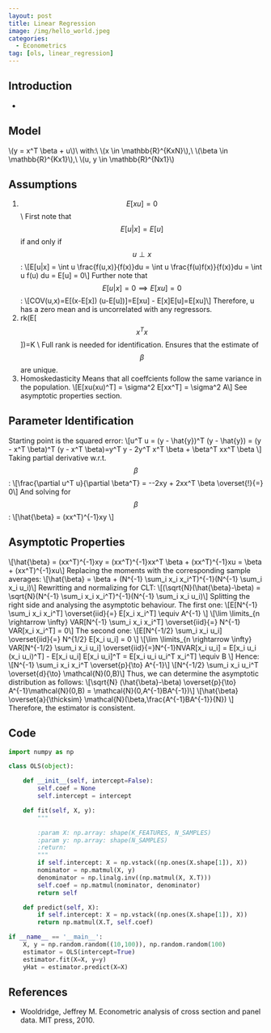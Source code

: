 ```yaml
---
layout: post
title: Linear Regression
image: /img/hello_world.jpeg
categories:
  - Econometrics
tag: [ols, linear_regression]
---
```

<script type="text/javascript" src="https://cdn.mathjax.org/mathjax/latest/MathJax.js?config=TeX-AMS-MML_HTMLorMML"></script>
## Introduction
-
## Model
<!-- \\(\vec Y = \vec X^T \vec\beta + \vec U\\)  -->
\\(y = x^T \beta + u\\)\\
with:\\
\\(x \in \mathbb{R}^{KxN}\\),\\
\\(\beta \in \mathbb{R}^{Kx1}\\),\\
\\(u, y \in \mathbb{R}^{Nx1}\\)
## Assumptions
1. $$E[xu]=0$$\\
First note that $$E[u|x]=E[u]$$ if and only if $$u \perp x$$:
\\[E[u|x] = \int u \frac{f(u,x)}{f(x)}du = \int u \frac{f(u)f(x)}{f(x)}du = \int u f(u) du = E[u] = 0\\]
Further note that $$E[u|x] = 0 \implies E[xu]=0$$:
\\[COV(u,x)=E[(x-E[x]) (u-E[u])]=E[xu] - E[x]E[u]=E[xu]\\]
Therefore, u has a zero mean and is uncorrelated with any regressors.
2. rk(E[$$x^T x$$])=K \\
Full rank is needed for identification. Ensures that the estimate of $$\beta$$ are unique.
3. Homoskedasticity
Means that all coeffcients follow the same variance in the population.
\\[E[xu(xu)^T] = \sigma^2 E[xx^T] = \sigma^2 A\\]
See asymptotic properties section.

## Parameter Identification
Starting point is the squared error:
\\[u^T u = (y - \hat{y})^T (y - \hat{y}) = (y - x^T \beta)^T (y - x^T \beta)=y^T y - 2y^T x^T \beta + \beta^T xx^T \beta \\]
Taking partial derivative w.r.t. $$\beta$$:
\\[\frac{\partial u^T u}{\partial \beta^T} = --2xy + 2xx^T \beta \overset{!}{=} 0\\]
And solving for $$\beta$$:
\\[\hat{\beta} = (xx^T)^{-1}xy \\]

## Asymptotic Properties
\\[\hat{\beta} = (xx^T)^{-1}xy = (xx^T)^{-1}xx^T \beta + (xx^T)^{-1}xu = \beta + (xx^T)^{-1}xu\\]
Replacing the moments with the corresponding sample averages:
\\[\hat{\beta} = \beta + (N^{-1} \sum_i x_i x_i^T)^{-1}(N^{-1} \sum_i x_i u_i)\\]
Rewritting and normalizing for CLT:
\\[(\sqrt{N}(\hat{\beta}-\beta) = \sqrt{N}(N^{-1} \sum_i x_i x_i^T)^{-1}(N^{-1} \sum_i x_i u_i)\\]
Splitting the right side and analysing the asymptotic behaviour. The first one:
\\[E[N^{-1} \sum_i x_i x_i^T] \overset{iid}{=} E[x_i x_i^T] \equiv A^{-1} \\]
\\[\lim \limits_{n \rightarrow \infty}  VAR[N^{-1} \sum_i x_i x_i^T] \overset{iid}{=} N^{-1} VAR[x_i x_i^T] = 0\\]
The second one:
\\[E[N^{-1/2} \sum_i x_i u_i] \overset{iid}{=} N^{1/2} E[x_i u_i] = 0 \\]
\\[\lim \limits_{n \rightarrow \infty}  VAR[N^{-1/2} \sum_i x_i u_i] \overset{iid}{=}N^{-1}NVAR[x_i u_i] = E[x_i u_i (x_i u_i)^T] - E[x_i u_i] E[x_i u_i]^T = E[x_i u_i u_i^T x_i^T] \equiv B \\]
Hence:
\\[N^{-1} \sum_i x_i x_i^T  \overset{p}{\to} A^{-1}\\]
\\[N^{-1/2} \sum_i x_i u_i^T  \overset{d}{\to} \mathcal{N}(0,B)\\]
Thus, we can determine the asymptotic distribution as follows:
\\[\sqrt{N} (\hat{\beta}-\beta) \overset{p}{\to} A^{-1}\mathcal{N}(0,B) = \mathcal{N}(0,A^{-1}BA^{-1})\\]
\\[\hat{\beta} \overset{a}{\thicksim} \mathcal{N}(\beta,\frac{A^{-1}BA^{-1}}{N}) \\]
Therefore, the estimator is consistent.
## Code
~~~python
import numpy as np

class OLS(object):

    def __init__(self, intercept=False):
        self.coef = None
        self.intercept = intercept

    def fit(self, X, y):
        """

        :param X: np.array: shape(K_FEATURES, N_SAMPLES)
        :param y: np.array: shape(N_SAMPLES)
        :return:
        """
        if self.intercept: X = np.vstack((np.ones(X.shape[1]), X))
        nominator = np.matmul(X, y)
        denominator = np.linalg.inv((np.matmul(X, X.T)))
        self.coef = np.matmul(nominator, denominator)
        return self

    def predict(self, X):
        if self.intercept: X = np.vstack((np.ones(X.shape[1]), X))
        return np.matmul(X.T, self.coef)

if __name__ == '__main__':
    X, y = np.random.random((10,100)), np.random.random(100)
    estimator = OLS(intercept=True)
    estimator.fit(X=X, y=y)
    yHat = estimator.predict(X=X)
~~~
## References
* Wooldridge, Jeffrey M. Econometric analysis of cross section and panel data. MIT press, 2010.
